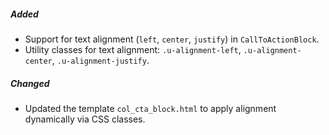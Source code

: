 ##### Added  
- Support for text alignment (`left`, `center`, `justify`) in `CallToActionBlock`.  
- Utility classes for text alignment: `.u-alignment-left`, `.u-alignment-center`, `.u-alignment-justify`.

##### Changed  
- Updated the template `col_cta_block.html` to apply alignment dynamically via CSS classes.  